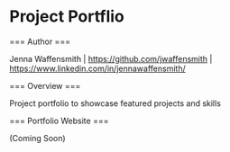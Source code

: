
# Project Portflio 

=== Author ===

Jenna Waffensmith | https://github.com/jwaffensmith | https://www.linkedin.com/in/jennawaffensmith/


=== Overview ===

Project portfolio to showcase featured projects and skills

=== Portfolio Website ===

(Coming Soon)
